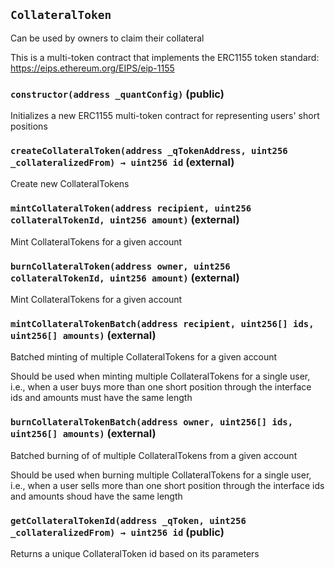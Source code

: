 ## `CollateralToken`

Can be used by owners to claim their collateral


This is a multi-token contract that implements the ERC1155 token standard:
https://eips.ethereum.org/EIPS/eip-1155


### `constructor(address _quantConfig)` (public)

Initializes a new ERC1155 multi-token contract for representing
users' short positions




### `createCollateralToken(address _qTokenAddress, uint256 _collateralizedFrom) → uint256 id` (external)

Create new CollateralTokens




### `mintCollateralToken(address recipient, uint256 collateralTokenId, uint256 amount)` (external)

Mint CollateralTokens for a given account




### `burnCollateralToken(address owner, uint256 collateralTokenId, uint256 amount)` (external)

Mint CollateralTokens for a given account




### `mintCollateralTokenBatch(address recipient, uint256[] ids, uint256[] amounts)` (external)

Batched minting of multiple CollateralTokens for a given account


Should be used when minting multiple CollateralTokens for a single user,
i.e., when a user buys more than one short position through the interface
ids and amounts must have the same length

### `burnCollateralTokenBatch(address owner, uint256[] ids, uint256[] amounts)` (external)

Batched burning of of multiple CollateralTokens from a given account


Should be used when burning multiple CollateralTokens for a single user,
i.e., when a user sells more than one short position through the interface
ids and amounts shoud have the same length

### `getCollateralTokenId(address _qToken, uint256 _collateralizedFrom) → uint256 id` (public)

Returns a unique CollateralToken id based on its parameters





